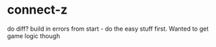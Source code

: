 # connect-z

do diff? build in errors from start - do the easy stuff first. Wanted to get game logic though 
